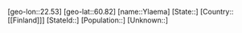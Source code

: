 ﻿---
location: [60.82,22.53]
type: City
tags:
- geo/City


SpocWebEntityId: 35749
isDeleted: false
confidential: public

---
[geo-lon::22.53]
[geo-lat::60.82]
[name::Ylaema]
[State::]
[Country::[[Finland]]]
[StateId::]
[Population::]
[Unknown::]

